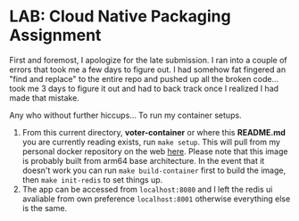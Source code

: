 # LAB: Cloud Native Packaging Assignment

First and foremost, I apologize for the late submission. I ran into a couple of errors that took me a few days to figure out. I had somehow fat fingered an "find and replace" to the entire repo and pushed up all the broken code... took me 3 days to figure it out and had to back track once I realized I had made that mistake.

Any who without further hiccups... To run my container setups.

1. From this current directory, **voter-container** or where this **README.md** you are currently reading exists, run `make setup`. This will pull from my personal docker repository on the web [here](docker.io/jhyang/cs-t681-voter-api). Please note that this image is probably built from arm64 base architecture. In the event that it doesn't work you can run `make build-container` first to build the image, then `make init-redis` to set things up.
2. The app can be accessed from `localhost:8080` and I left the redis ui avaliable from own preference `localhost:8001` otherwise everything else is the same.
